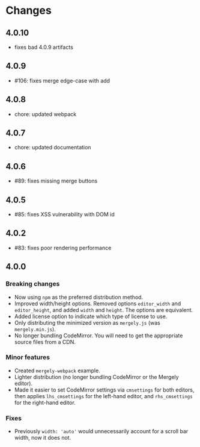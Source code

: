 # Changes

## 4.0.10
* fixes bad 4.0.9 artifacts

## 4.0.9
* #106: fixes merge edge-case with add

## 4.0.8
* chore: updated webpack

## 4.0.7
* chore: updated documentation

## 4.0.6

* #89: fixes missing merge buttons

## 4.0.5

* #85: fixes XSS vulnerability with DOM id

## 4.0.2

* #83: fixes poor rendering performance

## 4.0.0

### Breaking changes

* Now using `npm` as the preferred distribution method.
* Improved width/height options.  Removed options `editor_width` and `editor_height`, and added `width` and `height`.  The options are equivalent.
* Added license option to indicate which type of license to use.
* Only distributing the minimized version as `mergely.js` (was `mergely.min.js`).
* No longer bundling CodeMirror.  You will need to get the appropriate source files from a CDN.

### Minor features

* Created `mergely-webpack` example.
* Lighter distribution (no longer bundling CodeMirror or the Mergely editor).
* Made it easier to set CodeMirror settings via `cmsettings` for both editors, then applies `lhs_cmsettings` for the left-hand editor, and `rhs_cmsettings` for the right-hand editor.

### Fixes

* Previously `width: 'auto'` would unnecessarily account for a scroll bar width, now it does not.
